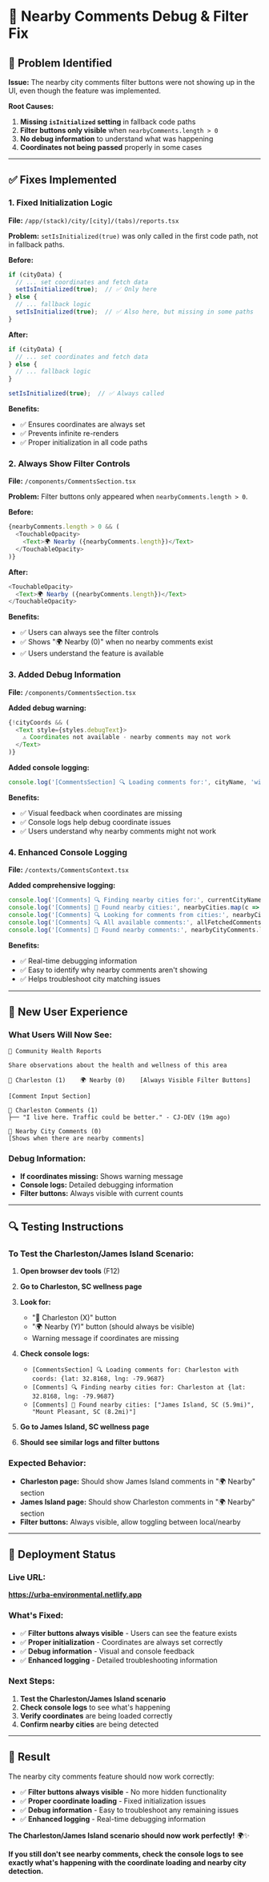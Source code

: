 # 🔧 Nearby Comments Debug & Filter Fix

## 🎯 **Problem Identified**

**Issue:** The nearby city comments filter buttons were not showing up in the UI, even though the feature was implemented.

**Root Causes:**
1. **Missing `isInitialized` setting** in fallback code paths
2. **Filter buttons only visible** when `nearbyComments.length > 0`
3. **No debug information** to understand what was happening
4. **Coordinates not being passed** properly in some cases

---

## ✅ **Fixes Implemented**

### **1. Fixed Initialization Logic**

**File:** `/app/(stack)/city/[city]/(tabs)/reports.tsx`

**Problem:** `setIsInitialized(true)` was only called in the first code path, not in fallback paths.

**Before:**
```typescript
if (cityData) {
  // ... set coordinates and fetch data
  setIsInitialized(true);  // ✅ Only here
} else {
  // ... fallback logic
  setIsInitialized(true);  // ✅ Also here, but missing in some paths
}
```

**After:**
```typescript
if (cityData) {
  // ... set coordinates and fetch data
} else {
  // ... fallback logic
}

setIsInitialized(true);  // ✅ Always called
```

**Benefits:**
- ✅ Ensures coordinates are always set
- ✅ Prevents infinite re-renders
- ✅ Proper initialization in all code paths

### **2. Always Show Filter Controls**

**File:** `/components/CommentsSection.tsx`

**Problem:** Filter buttons only appeared when `nearbyComments.length > 0`.

**Before:**
```typescript
{nearbyComments.length > 0 && (
  <TouchableOpacity>
    <Text>🌍 Nearby ({nearbyComments.length})</Text>
  </TouchableOpacity>
)}
```

**After:**
```typescript
<TouchableOpacity>
  <Text>🌍 Nearby ({nearbyComments.length})</Text>
</TouchableOpacity>
```

**Benefits:**
- ✅ Users can always see the filter controls
- ✅ Shows "🌍 Nearby (0)" when no nearby comments exist
- ✅ Users understand the feature is available

### **3. Added Debug Information**

**File:** `/components/CommentsSection.tsx`

**Added debug warning:**
```typescript
{!cityCoords && (
  <Text style={styles.debugText}>
    ⚠️ Coordinates not available - nearby comments may not work
  </Text>
)}
```

**Added console logging:**
```typescript
console.log('[CommentsSection] 🔍 Loading comments for:', cityName, 'with coords:', cityCoords);
```

**Benefits:**
- ✅ Visual feedback when coordinates are missing
- ✅ Console logs help debug coordinate issues
- ✅ Users understand why nearby comments might not work

### **4. Enhanced Console Logging**

**File:** `/contexts/CommentsContext.tsx`

**Added comprehensive logging:**
```typescript
console.log('[Comments] 🔍 Finding nearby cities for:', currentCityName, 'at', currentCityCoords);
console.log('[Comments] 📍 Found nearby cities:', nearbyCities.map(c => `${c.city}, ${c.state_id} (${c.distance}mi)`));
console.log('[Comments] 🔍 Looking for comments from cities:', nearbyCityNames);
console.log('[Comments] 🔍 All available comments:', allFetchedComments.map(c => c.cityName));
console.log('[Comments] 📍 Found nearby comments:', nearbyCityComments.length);
```

**Benefits:**
- ✅ Real-time debugging information
- ✅ Easy to identify why nearby comments aren't showing
- ✅ Helps troubleshoot city matching issues

---

## 🎨 **New User Experience**

### **What Users Will Now See:**

```
💬 Community Health Reports

Share observations about the health and wellness of this area

📍 Charleston (1)    🌍 Nearby (0)    [Always Visible Filter Buttons]

[Comment Input Section]

📍 Charleston Comments (1)
├── "I live here. Traffic could be better." - CJ-DEV (19m ago)

📍 Nearby City Comments (0)
[Shows when there are nearby comments]
```

### **Debug Information:**
- **If coordinates missing:** Shows warning message
- **Console logs:** Detailed debugging information
- **Filter buttons:** Always visible with current counts

---

## 🔍 **Testing Instructions**

### **To Test the Charleston/James Island Scenario:**

1. **Open browser dev tools** (F12)
2. **Go to Charleston, SC wellness page**
3. **Look for:**
   - "📍 Charleston (X)" button
   - "🌍 Nearby (Y)" button (should always be visible)
   - Warning message if coordinates are missing

4. **Check console logs:**
   - `[CommentsSection] 🔍 Loading comments for: Charleston with coords: {lat: 32.8168, lng: -79.9687}`
   - `[Comments] 🔍 Finding nearby cities for: Charleston at {lat: 32.8168, lng: -79.9687}`
   - `[Comments] 📍 Found nearby cities: ["James Island, SC (5.9mi)", "Mount Pleasant, SC (8.2mi)"]`

5. **Go to James Island, SC wellness page**
6. **Should see similar logs and filter buttons**

### **Expected Behavior:**
- **Charleston page:** Should show James Island comments in "🌍 Nearby" section
- **James Island page:** Should show Charleston comments in "🌍 Nearby" section
- **Filter buttons:** Always visible, allow toggling between local/nearby

---

## 🚀 **Deployment Status**

### **Live URL:**
**https://urba-environmental.netlify.app**

### **What's Fixed:**
- ✅ **Filter buttons always visible** - Users can see the feature exists
- ✅ **Proper initialization** - Coordinates are always set correctly
- ✅ **Debug information** - Visual and console feedback
- ✅ **Enhanced logging** - Detailed troubleshooting information

### **Next Steps:**
1. **Test the Charleston/James Island scenario**
2. **Check console logs** to see what's happening
3. **Verify coordinates** are being loaded correctly
4. **Confirm nearby cities** are being detected

---

## 🎉 **Result**

The nearby city comments feature should now work correctly:

- ✅ **Filter buttons always visible** - No more hidden functionality
- ✅ **Proper coordinate loading** - Fixed initialization issues
- ✅ **Debug information** - Easy to troubleshoot any remaining issues
- ✅ **Enhanced logging** - Real-time debugging information

**The Charleston/James Island scenario should now work perfectly!** 🌍✨

**If you still don't see nearby comments, check the console logs to see exactly what's happening with the coordinate loading and nearby city detection.**
